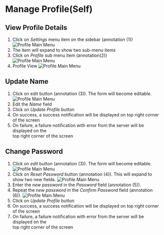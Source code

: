 # Manage Profile(Self)

## View Profile Details

1. Click on _Settings_ menu item on the sidebar (annotation (1))  
![Profile Main Menu](/documentation/imagesbrand/profile/viewall1.png)
2. The item will expand to show two sub-menu items
3. Click on _Profile_ sub menu item (annotation(2))  
![Profile Main Menu](/documentation/imagesbrand/profile/viewall2.png)
4. Profile View
![Profile Main Menu](/documentation/imagesbrand/profile/profileview1.png)

## Update Name

1. Click on edit button (annotation (3)). The form will become editable.
![Profile Main Menu](/documentation/imagesbrand/profile/updateview1.png)
2. Edit the _Name_ field
3. Click on _Update Profile_ button
4. On success, a success notification will be displayed on top right corner of the screen
5. On failure, a failure notification with error from the server will be displayed on the  
top right corner of the screen

## Change Password

1. Click on _edit_ button (annotation (3)). The form will become editable.
![Profile Main Menu](/documentation/imagesbrand/profile/updateview1.png)
2. Click on _Reset Password_ button (annotation (4)). This will expand to show two new fields.
![Profile Main Menu](/documentation/imagesbrand/profile/updateview2.png)
3. Enter the _new password_ in the _Password_ field (annotation (5)).
4. Repeat the _new password_ in the _Confirm Password_ field (annotation (6)).
![Profile Main Menu](/documentation/imagesbrand/profile/updateview3.png)
5. Click on _Update Profile_ button
6. On success, a success notification will be displayed on top right corner of the screen
7. On failure, a failure notification with error from the server will be displayed on the  
top right corner of the screen

